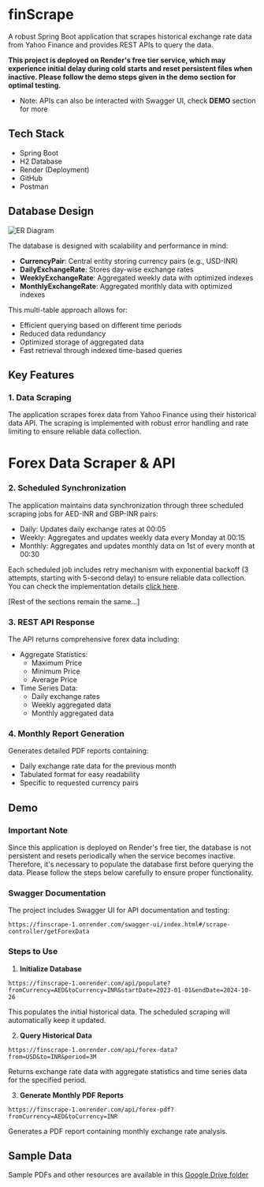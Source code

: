 # finScrape

A robust Spring Boot application that scrapes historical exchange rate data from Yahoo Finance and provides REST APIs to query the data.

**This project is deployed on Render's free tier service, which may experience initial delay during cold starts and reset persistent files when inactive. Please follow the demo steps given in the demo section for optimal testing.**


- Note: APIs can also be interacted with Swagger UI, check **DEMO** section for more

## Tech Stack
- Spring Boot
- H2 Database
- Render (Deployment)
- GitHub
- Postman

## Database Design
<img src="https://drive.google.com/uc?id=1hx9nyB9AfAWkUPcBw3upmYLifn9kGIc1" alt="ER Diagram" style="max-width: 100%; height: auto;">

The database is designed with scalability and performance in mind:
- **CurrencyPair**: Central entity storing currency pairs (e.g., USD-INR)
- **DailyExchangeRate**: Stores day-wise exchange rates
- **WeeklyExchangeRate**: Aggregated weekly data with optimized indexes
- **MonthlyExchangeRate**: Aggregated monthly data with optimized indexes

This multi-table approach allows for:
- Efficient querying based on different time periods
- Reduced data redundancy
- Optimized storage of aggregated data
- Fast retrieval through indexed time-based queries

## Key Features

### 1. Data Scraping
The application scrapes forex data from Yahoo Finance using their historical data API. The scraping is implemented with robust error handling and rate limiting to ensure reliable data collection.

# Forex Data Scraper & API

### 2. Scheduled Synchronization
The application maintains data synchronization through three scheduled scraping jobs for AED-INR and GBP-INR pairs:
- Daily: Updates daily exchange rates at 00:05
- Weekly: Aggregates and updates weekly data every Monday at 00:15  
- Monthly: Aggregates and updates monthly data on 1st of every month at 00:30 

Each scheduled job includes retry mechanism with exponential backoff (3 attempts, starting with 5-second delay) to ensure reliable data collection. You can check the implementation details [click here](https://github.com/ud4yy/finScrape/blob/main/backend/src/main/java/com/vance/backend/config/ForexSchedulerConfig.java).

[Rest of the sections remain the same...]

### 3. REST API Response
The API returns comprehensive forex data including:
- Aggregate Statistics:
  - Maximum Price
  - Minimum Price
  - Average Price
- Time Series Data:
  - Daily exchange rates
  - Weekly aggregated data
  - Monthly aggregated data

### 4. Monthly Report Generation
Generates detailed PDF reports containing:
- Daily exchange rate data for the previous month
- Tabulated format for easy readability
- Specific to requested currency pairs

## Demo

### Important Note
Since this application is deployed on Render's free tier, the database is not persistent and resets periodically when the service becomes inactive. Therefore, it's necessary to populate the database first before querying the data. Please follow the steps below carefully to ensure proper functionality.

### Swagger Documentation
The project includes Swagger UI for API documentation and testing:
```
https://finscrape-1.onrender.com/swagger-ui/index.html#/scrape-controller/getForexData
```

### Steps to Use

1. **Initialize Database**
```
https://finscrape-1.onrender.com/api/populate?fromCurrency=AED&toCurrency=INR&startDate=2023-01-01&endDate=2024-10-26
```
This populates the initial historical data. The scheduled scraping will automatically keep it updated.

2. **Query Historical Data**
```
https://finscrape-1.onrender.com/api/forex-data?from=USD&to=INR&period=3M
```
Returns exchange rate data with aggregate statistics and time series data for the specified period.

3. **Generate Monthly PDF Reports**
```
https://finscrape-1.onrender.com/api/forex-pdf?fromCurrency=AED&toCurrency=INR
```
Generates a PDF report containing monthly exchange rate analysis.

## Sample Data
Sample PDFs and other resources are available in this [Google Drive folder](https://drive.google.com/drive/folders/1ATk01J0cNIAE8fjzwS5ms4TmENvhWlEQ?usp=sharing)
